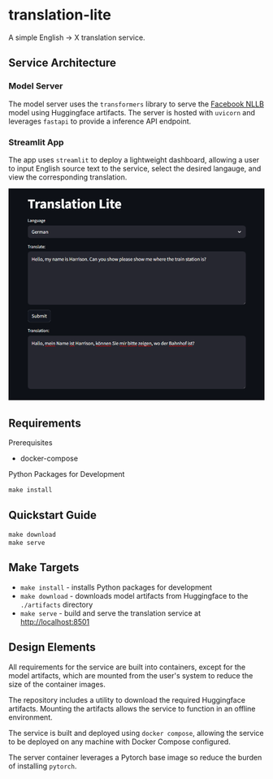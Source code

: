 # translation-lite

A simple English -> X translation service.

## Service Architecture

### Model Server

The model server uses the `transformers` library to serve the [Facebook NLLB](https://huggingface.co/facebook/nllb-200-distilled-600M) model using Huggingface artifacts. The server is hosted with `uvicorn` and leverages `fastapi` to provide a inference API endpoint.

### Streamlit App

The app uses `streamlit` to deploy a lightweight dashboard, allowing a user to input English source text to the service, select the desired langauge, and view the corresponding translation.

![Translation Streamlit App](./translation-lite.png)

## Requirements

Prerequisites

- docker-compose

Python Packages for Development

```
make install
```

## Quickstart Guide

```
make download
make serve
```

## Make Targets

- `make install` - installs Python packages for development
- `make download` - downloads model artifacts from Huggingface to the `./artifacts` directory
- `make serve` - build and serve the translation service at [http://localhost:8501](http://localhost:8501)

## Design Elements

All requirements for the service are built into containers, except for the model artifacts, which are mounted from the user's system to reduce the size of the container images. 

The repository includes a utility to download the required Huggingface artifacts. Mounting the artifacts allows the service to function in an offline environment.

The service is built and deployed using `docker compose`, allowing the service to be deployed on any machine with Docker Compose configured.

The server container leverages a Pytorch base image so reduce the burden of installing `pytorch`.
